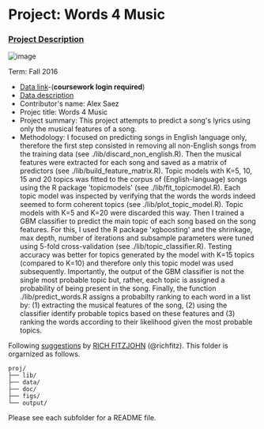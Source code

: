 # Project: Words 4 Music

### [Project Description](doc/project4_desc.md)

![image](http://cdn.newsapi.com.au/image/v1/f7131c018870330120dbe4b73bb7695c?width=650)

Term: Fall 2016

+ [Data link](https://courseworks2.columbia.edu/courses/11849/files/folder/Project_Files?preview=763391)-(**coursework login required**)
+ [Data description](doc/readme.html)
+ Contributor's name: Alex Saez
+ Projec title: Words 4 Music
+ Project summary: This project attempts to predict a song's lyrics using only the musical features of a song. 
+ Methodology: I focused on predicting songs in English language only, therefore the first step consisted in removing all non-English songs from the training data (see ./lib/discard_non_english.R). Then the musical features were extracted for each song and saved as a matrix of predictors (see ./lib/build_feature_matrix.R). Topic models with K=5, 10, 15 and 20 topics was fitted to the corpus of (English-language) songs using the R package 'topicmodels' (see ./lib/fit_topicmodel.R). Each topic model was inspected by verifying that the words the words indeed seemed to form coherent topics (see ./lib/plot_topic_model.R). Topic models with K=5 and K=20 were discarded this way. Then I trained a GBM classifier to predict the main topic of each song based on the song features. For this, I used the R package 'xgboosting' and the shrinkage, max depth, number of iterations and subsample parameters were tuned using 5-fold cross-validation (see ./lib/topic_classifier.R). Testing accuracy was better for topics generated by the model with K=15 topics (compared to K=10) and therefore only this topic model was used subsequently. Importantly, the output of the GBM classifier is not the single most probable topic but, rather, each topic is assigned a probability of being present in the song. Finally, the function ./lib/predict_words.R assigns a probabilty ranking to each word in a list by: (1) extracting the musical features of the song, (2) using the classifier identify probable topics based on these features and (3) ranking the words according to their likelihood given the most probable topics.
	
Following [suggestions](http://nicercode.github.io/blog/2013-04-05-projects/) by [RICH FITZJOHN](http://nicercode.github.io/about/#Team) (@richfitz). This folder is orgarnized as follows.

```
proj/
├── lib/
├── data/
├── doc/
├── figs/
└── output/
```

Please see each subfolder for a README file.
